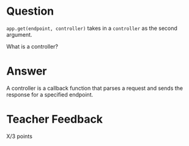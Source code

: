 # Question

`app.get(endpoint, controller)` takes in a `controller` as the second argument.

What is a controller?

# Answer

A controller is a callback function that parses a request and sends the response for a specified endpoint.

# Teacher Feedback

X/3 points
